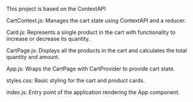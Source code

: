 This project is based on the ContextAPI 

CartContext.js: Manages the cart state using ContextAPI and a reducer.

Card.js: Represents a single product in the cart with functionality to increase or decrease its quantity.

CartPage.js: Displays all the products in the cart and calculates the total quantity and amount.

App.js: Wraps the CartPage with CartProvider to provide cart state.

styles.css: Basic styling for the cart and product cards.

index.js: Entry point of the application rendering the App component.
